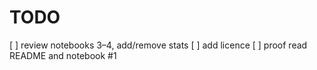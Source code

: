 
# TODO

[ ] review notebooks 3–4, add/remove stats
[ ] add licence
[ ] proof read README and notebook #1